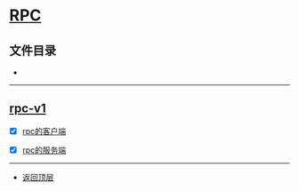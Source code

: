 
# [RPC](../README.md)

## 文件目录

- [](#)

---------------------

## [rpc-v1]()

- [x] [rpc的客户端](rpc-v1/rpc-client/src/main/java/com/cpucode/rpc/App.java)
- [x] [rpc的服务端](rpc-v1/rpc-server/rpc-server-provider/src/main/java/com/cpucode/rpc/App.java)


---------------------
- [返回顶层](../README.md)